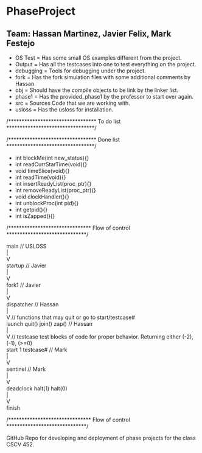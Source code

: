 PhaseProject
===

Team: Hassan Martinez, Javier Felix, Mark Festejo
---

* OS Test   = Has some small OS examples different from the project.
* Output    = Has all the testcases into one to test everything on the project.  
* debugging = Tools for debugging under the project.
* fork      = Has the fork simulation files with some additional comments by Hassan.  
* obj       = Should have the compile objects to be link by the linker list.  
* phase1    = Has the provided_phase1 by the professor to start over again.  
* src       = Sources Code that we are working with.  
* usloss    = Has the usloss for installation.  

/********************************* To do list *********************************/  

/********************************* Done list *********************************/ 

* int blockMe(int new_status){}
* int readCurrStarTime(void){}
* void timeSlice(void){}
* int readTime(void){}
* int insertReadyList(proc_ptr){}
* int removeReadyList(proc_ptr){}
* void clockHandler(){}
* int unblockProc(int pid){}
* int getpid(){}
* int isZapped(){}

/******************************* Flow of control ******************************/  
  
main        // USLOSS  
  |  
  V  
startup     // Javier  
  |  
  V  
fork1       // Javier  
  |  
  V  
dispatcher  // Hassan  
  |  
  V         // functions that may quit or go to start/testcase#  
launch      quit()    join()    zap()                             // Hassan  
  |  
  V         // testcase test blocks of code for proper behavior. Returning either (-2), (-1), (>=0)  
start 1     testcase#   // Mark  
  |  
  V  
sentinel                // Mark      
  |  
  V  
deadclock   halt(1)   halt(0)     
  |  
  V  
finish  

/******************************* Flow of control ******************************/  

GitHub Repo for developing and deployment of phase projects for the class CSCV 452.  
